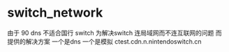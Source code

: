 # switch_network
由于 90 dns 不适合国行 switch 为解决switch 连局域网而不连互联网的问题 而提供的解决方案
一个是dns
一个是模拟 ctest.cdn.n.nintendoswitch.cn
